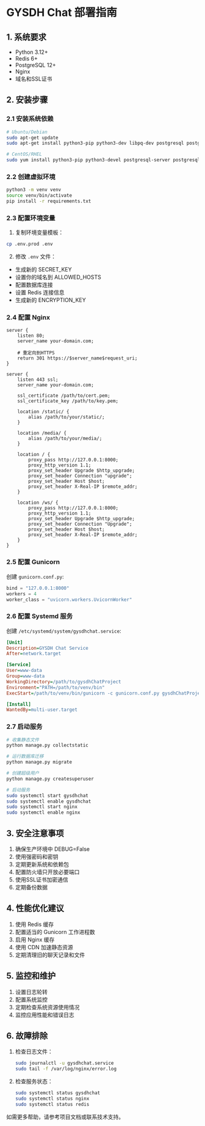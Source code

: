 # GYSDH Chat 部署指南

## 1. 系统要求
- Python 3.12+
- Redis 6+
- PostgreSQL 12+
- Nginx
- 域名和SSL证书

## 2. 安装步骤

### 2.1 安装系统依赖
```bash
# Ubuntu/Debian
sudo apt-get update
sudo apt-get install python3-pip python3-dev libpq-dev postgresql postgresql-contrib nginx redis-server

# CentOS/RHEL
sudo yum install python3-pip python3-devel postgresql-server postgresql-devel nginx redis
```

### 2.2 创建虚拟环境
```bash
python3 -m venv venv
source venv/bin/activate
pip install -r requirements.txt
```

### 2.3 配置环境变量
1. 复制环境变量模板：
```bash
cp .env.prod .env
```

2. 修改 `.env` 文件：
- 生成新的 SECRET_KEY
- 设置你的域名到 ALLOWED_HOSTS
- 配置数据库连接
- 设置 Redis 连接信息
- 生成新的 ENCRYPTION_KEY

### 2.4 配置 Nginx
```nginx
server {
    listen 80;
    server_name your-domain.com;
    
    # 重定向到HTTPS
    return 301 https://$server_name$request_uri;
}

server {
    listen 443 ssl;
    server_name your-domain.com;

    ssl_certificate /path/to/cert.pem;
    ssl_certificate_key /path/to/key.pem;

    location /static/ {
        alias /path/to/your/static/;
    }

    location /media/ {
        alias /path/to/your/media/;
    }

    location / {
        proxy_pass http://127.0.0.1:8000;
        proxy_http_version 1.1;
        proxy_set_header Upgrade $http_upgrade;
        proxy_set_header Connection "upgrade";
        proxy_set_header Host $host;
        proxy_set_header X-Real-IP $remote_addr;
    }

    location /ws/ {
        proxy_pass http://127.0.0.1:8000;
        proxy_http_version 1.1;
        proxy_set_header Upgrade $http_upgrade;
        proxy_set_header Connection "Upgrade";
        proxy_set_header Host $host;
        proxy_set_header X-Real-IP $remote_addr;
    }
}
```

### 2.5 配置 Gunicorn
创建 `gunicorn.conf.py`:
```python
bind = "127.0.0.1:8000"
workers = 4
worker_class = "uvicorn.workers.UvicornWorker"
```

### 2.6 配置 Systemd 服务
创建 `/etc/systemd/system/gysdhchat.service`:
```ini
[Unit]
Description=GYSDH Chat Service
After=network.target

[Service]
User=www-data
Group=www-data
WorkingDirectory=/path/to/gysdhChatProject
Environment="PATH=/path/to/venv/bin"
ExecStart=/path/to/venv/bin/gunicorn -c gunicorn.conf.py gysdhChatProject.asgi:application

[Install]
WantedBy=multi-user.target
```

### 2.7 启动服务
```bash
# 收集静态文件
python manage.py collectstatic

# 运行数据库迁移
python manage.py migrate

# 创建超级用户
python manage.py createsuperuser

# 启动服务
sudo systemctl start gysdhchat
sudo systemctl enable gysdhchat
sudo systemctl start nginx
sudo systemctl enable nginx
```

## 3. 安全注意事项
1. 确保生产环境中 DEBUG=False
2. 使用强密码和密钥
3. 定期更新系统和依赖包
4. 配置防火墙只开放必要端口
5. 使用SSL证书加密通信
6. 定期备份数据

## 4. 性能优化建议
1. 使用 Redis 缓存
2. 配置适当的 Gunicorn 工作进程数
3. 启用 Nginx 缓存
4. 使用 CDN 加速静态资源
5. 定期清理旧的聊天记录和文件

## 5. 监控和维护
1. 设置日志轮转
2. 配置系统监控
3. 定期检查系统资源使用情况
4. 监控应用性能和错误日志

## 6. 故障排除
1. 检查日志文件：
   ```bash
   sudo journalctl -u gysdhchat.service
   sudo tail -f /var/log/nginx/error.log
   ```

2. 检查服务状态：
   ```bash
   sudo systemctl status gysdhchat
   sudo systemctl status nginx
   sudo systemctl status redis
   ```

如需更多帮助，请参考项目文档或联系技术支持。
